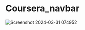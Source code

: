 ﻿# Coursera_navbar
 
![Screenshot 2024-03-31 074952](https://github.com/kumarrohit2002/Coursera_navbar/assets/117751951/68676726-7192-47ac-adfc-e724625d49a2)
